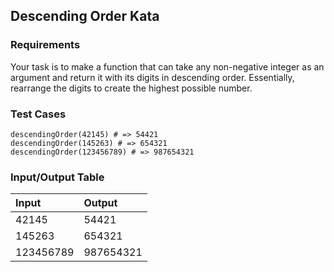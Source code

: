 ## Descending Order Kata

### Requirements 

Your task is to make a function that can take any non-negative integer as an argument and return it with its digits in descending order. Essentially, rearrange the digits to create the highest possible number.

### Test Cases

```
descendingOrder(42145) # => 54421
descendingOrder(145263) # => 654321
descendingOrder(123456789) # => 987654321
```

### Input/Output Table

| Input     | Output    |
| :-------- | :-------- |
| 42145     | 54421     |
| 145263    | 654321    |
| 123456789 | 987654321 |


